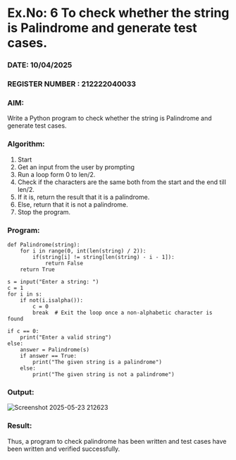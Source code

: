 # Ex.No: 6 To check whether the string is Palindrome and generate test cases.

### DATE:  10/04/2025                                                                          
### REGISTER NUMBER : 212222040033
### AIM: 
Write a Python program to check whether the string is Palindrome and generate test cases. 
### Algorithm:
1. Start
2. Get an input from the user by prompting 
3. Run a loop form 0 to len/2.
4. Check if the characters are the same both from the start and the end till len/2. 
5. If it is, return the result that it is a palindrome.
6. Else, return that it is not a palindrome. 
7. Stop the program.
### Program:
```
def Palindrome(string): 
    for i in range(0, int(len(string) / 2)): 
        if(string[i] != string[len(string) - i - 1]): 
            return False 
    return True 

s = input("Enter a string: ") 
c = 1 
for i in s: 
    if not(i.isalpha()): 
        c = 0 
        break  # Exit the loop once a non-alphabetic character is found

if c == 0: 
    print("Enter a valid string") 
else:
    answer = Palindrome(s) 
    if answer == True: 
        print("The given string is a palindrome") 
    else: 
        print("The given string is not a palindrome")
```
### Output:
![Screenshot 2025-05-23 212623](https://github.com/user-attachments/assets/60b537a1-fb8c-4109-a70b-2c2e3a8945b9)
### Result:
Thus, a program to check palindrome has been written and test cases have been written and verified successfully.
